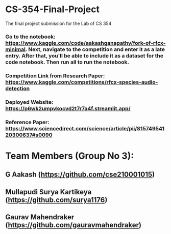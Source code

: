 # CS-354-Final-Project
The final project submission for the Lab of CS 354

### Go to the notebook: https://www.kaggle.com/code/aakashganapathy/fork-of-rfcx-minimal. Next, navigate to the competition and enter it as a late entry. After that, you'll be able to include it as a dataset for the code notebook. Then run all to run the notebook.
### Competition Link from Research Paper: https://www.kaggle.com/competitions/rfcx-species-audio-detection
### Deployed Website: https://p6wk2umpvkocvd2t7r7a4f.streamlit.app/
### Reference Paper: https://www.sciencedirect.com/science/article/pii/S1574954120300637#s0090

# Team Members (Group No 3):

## G Aakash (https://github.com/cse210001015)
## Mullapudi Surya Kartikeya (https://github.com/surya1176)
## Gaurav Mahendraker (https://github.com/gauravmahendraker)
